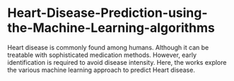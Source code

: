 # Heart-Disease-Prediction-using-the-Machine-Learning-algorithms


Heart disease is commonly found among humans. Although it can be treatable with sophisticated medication methods. However, early identification is required to avoid disease intensity.
Here, the works explore the various machine learning approach to predict Heart disease.


